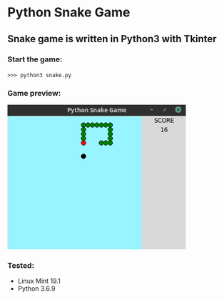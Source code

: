 # Python Snake Game

## Snake game is written in Python3 with Tkinter

### Start the game:

`>>> python3 snake.py`

### Game preview:

![Preview Pic](imgs/preview.png "Preview")

### Tested:
- Linux Mint 19.1
- Python 3.6.9
